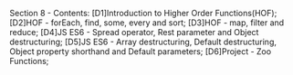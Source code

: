 Section 8 - Contents: 
[D1]Introduction to Higher Order Functions(HOF); 
[D2]HOF - forEach, find, some, every and sort; 
[D3]HOF - map, filter and reduce; 
[D4]JS ES6 - Spread operator, Rest parameter and Object destructuring; 
[D5]JS ES6 - Array destructuring, Default destructuring, Object property shorthand and Default parameters; 
[D6]Project - Zoo Functions; 

